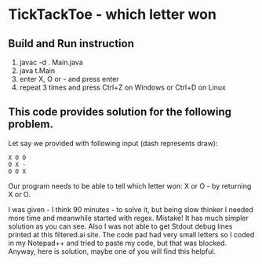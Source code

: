 # TickTackToe - which letter won
## Build and Run instruction
1) javac -d . Main.java
2) java t.Main
3) enter X, O or - and press enter
4) repeat 3 times and press Ctrl+Z on Windows or Ctrl+D on Linux

## This code provides solution for the following problem.

Let say we provided with following input (dash represents draw):
```
X O O
O X -
O O X

```
Our program needs to be able to tell which letter won: X or O - by returning X or O.

I was given - I think 90 minutes - to solve it, but being slow thinker I needed more time and meanwhile started with
regex. Mistake! It has much simpler solution as you can see. Also I was not able to get Stdout debug lines printed at this filtered.ai site. The code pad had very small letters so I coded in my Notepad++ and tried to paste my code, but that was blocked. Anyway, here is solution, maybe one of you will find this helpful.
